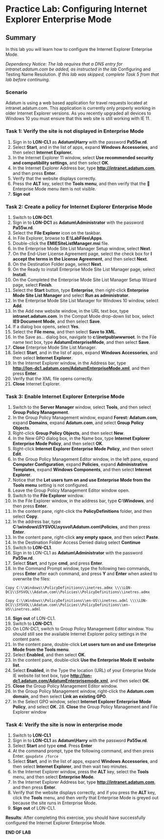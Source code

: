 # Practice Lab: Configuring Internet Explorer Enterprise Mode 

## Summary
In this lab you will learn how to configure the Internet Explorer Enterprise Mode.

_Dependency Notice: The lab requires that a DNS entry for intranet.adatum.com be added, as instructed in the lab_ Configuring and Testing Name Resolution. _If this lab was skipped, complete Task 5 from that lab before continuing._

### Scenario
Adatum is using a web based application for travel requests located at intranet.adatum.com. This application is currently only properly working in older Internet Explorer versions. As you recently upgraded all devices to Windows 10 you must ensure that this web site is still working with IE 11.


### Task 1: Verify the site is not displayed in Enterprise Mode
1.  Sign in to **LON-CL1** as **Adatum\\Harry** with the password **Pa55w.rd**.
2.  Select **Start**, and in the list of apps, expand **Windows
    Accessories**, and then select **Internet Explorer.**
3.  In the Internet Explorer 11 window, select **Use recommended security and
    compatibility settings**, and then select **OK**.
4.  In the Internet Explorer Address bar, type **http://intranet.adatum.com**,
    and then press **Enter**.
5.  Verify that the website displays correctly.
6.  Press the **ALT** key, select the **Tools menu**, and then verify that the     Enterprise Mode menu item is not visible.
7.  **Sign out**

### Task 2: Create a policy for Internet Explorer Enterprise Mode
1.  Switch to **LON-DC1**.
2.  Sign in to **LON-DC1** as **Adatum\\Administrator** with the password **Pa55w.rd**.
3.  Select the **File Explorer** icon on the taskbar.
4.  In File Explorer, browse to **E:\\LabFiles\\Apps**.
5.  Double-click the **EMIESiteListManager.msi** file.
6.  In the Enterprise Mode Site List Manager Setup window, select **Next**.
7.  On the End-User License Agreement page, select the check box for **I accept
    the terms in the License Agreement**, and then select **Next**.
8.  On the Destination Folder page, select **Next**.
9.  On the Ready to install Enterprise Mode Site List Manager page, select
    **Install**.
10.  On the Completed the Enterprise Mode Site List Manager Setup Wizard page,
    select **Finish**.
11. Select the **Start** button, type **Enterprise**, then right-click **Enterprise
    Mode Site List Manager** and select **Run as administrator**.
12. In the Enterprise Mode Site List Manager for Windows 10 window, select
    **Add**.
13. In the Add new website window, in the URL text box, type
    **intranet.adatum.com**. In the Compat Mode drop-down list box, select **IE9
    Document Mode**, and then select **Save**.
14. If a dialog box opens, select **Yes**.
15. Select the **File menu**, and then select **Save to XML**.
16. In the Save as… dialog box, navigate to **c:\\inetpub\\wwwroot**. In the
    File name text box, type **AdatumEnterpriseMode**, and then select **Save**.
17. **Close** Enterprise Mode Site List Manager.
18. Select **Start**, and in the list of apps, expand **Windows
    Accessories**, and then select **Internet Explorer**.
19. In the Internet Explorer window, in the Address bar, type  
    **http://lon-dc1.adatum.com/AdatumEnterpriseMode.xml**, and then press
    **Enter**.
20. Verify that the XML file opens correctly.
21. **Close** Internet Explorer.

### Task 3: Enable Internet Explorer Enterprise Mode  
1.  Switch to the **Server Manager** window, select **Tools**, and then select
    **Group Policy Management**.
2.  In the Group Policy Management window, expand **Forest:
    Adatum.com**, expand **Domains**, expand **Adatum.com**, and select **Group
    Policy Objects**.
3.  Right-click **Group Policy Objects**, and then select **New**.
4.  In the New GPO dialog box, in the Name box, type **Internet Explorer Enterprise Mode Policy**,
    and then select **OK**.
5.  Right-click **Internet Explorer Enterprise Mode Policy**, and then select
    **Edit**.
6.  In the Group Policy Management Editor window, in the left pane, expand
    **Computer Configuration**, expand **Policies**, expand **Administrative
    Templates**, expand **Windows Components**, and then select **Internet
    Explorer**.
7.  Notice that the **Let users turn on and use Enterprise Mode from the Tools
    menu** setting is not configured.
8.  Leave the Group Policy Management Editor window open.
9.  Switch to the **File Explorer** window.
10. In the File Explorer window, in the address bar, type **C:\\Windows**, and
    then press **Enter**.
10. In the content pane, right-click the **PolicyDefinitions** folder, and then select
    **Copy**.
11. In the address bar, type **C:\\windows\\SYSVOL\\sysvol\\Adatum.com\\Policies**, and
    then press **Enter**.
12. In the content pane, right-click **any empty space**, and then select
    **Paste**.
13. In the Destination Folder Access Denied dialog select **Continue**
14. Switch to **LON-CL1**.
15. Sign in to LON-CL1 as **Adatum\\Administrator** with the password **Pa55w.rd**.
16. Select **Start**, and type **cmd**, and press **Enter**.
17. In the Command Prompt window, type the following two commands, press
    **Enter** after each command, and press **Y** and **Enter** when asked to
    overwrite the files:    
``` 
Copy C:\\Windows\\PolicyDefinitions\\inetres.admx \\\\LON-DC1\\SYSVOL\\Adatum.com\\Policies\\PolicyDefinitions\\inetres.admx
```
```
Copy C:\\Windows\\PolicyDefinitions\\en-US\\inetres.adml \\\\LON-DC1\\SYSVOL\\Adatum.com\\Policies\\PolicyDefinitions\\en-US\\inetres.adml
```
18.  **Sign out** of LON-CL1.
19.  Switch to **LON-DC1**.
20.  On LON-DC1, switch to Group Policy Management Editor window. You should
     still see the available Internet Explorer policy settings in the content
     pane.
21.  In the content pane, double-click **Let users turn on and use Enterprise
     Mode from the Tools menu**.
22.  Select **Enabled**, and then select **OK**.
23.  In the content pane, double-click **Use the Enterprise Mode IE website
     list**.
24.  Select **Enabled**, in the Type the location (URL) of your Enterprise Mode IE
     website list text box, type
     **http://lon-dc1.adatum.com/AdatumEnterprisemode.xml**, and then select
     **OK**.
25.  **Close** the Group Policy Management Editor window.
26.  In the Group Policy Management window, right-click the **Adatum.com
     domain**, and then select **Link an existing GPO**.
27.  In the Select GPO window, select **Internet Explorer Enterprise Mode
     Policy**, and select **OK**.
	28. **Close** the Group Policy Management and File Explorer window

### Task 4: Verify the site is now in enterprise mode
1.  Switch to **LON-CL1**
2.  Sign in to **LON-CL1** as **Adatum\\Harry** with the password **Pa55w.rd**.
3.  Select **Start** and type **cmd**. Press **Enter**
4.  At the command prompt, type the following command, and then press Enter. 
    `gpupdate /force`
5.  Select **Start**, and in the list of apps, expand **Windows
    Accessories**, and then select **Internet Explorer**, and then wait two minutes.
6.  In the Internet Explorer window, press the **ALT** key, select the **Tools**
    menu, and then select **Enterprise Mode**.
7.  In the Internet Explorer Address bar, type **http://intranet.adatum.com**,
    and then press **Enter**.
8.  Verify that the website displays correctly, and if you press the **ALT**
    key, click the **Tools** menu, and then verify that Enterprise Mode is
    greyed out because the site runs in Enterprise Mode.
9.  **Sign out** of LON-CL1.

**Results**: After completing this exercise, you should have successfully configured the Internet Explorer Enterprise Mode.

**END OF LAB**